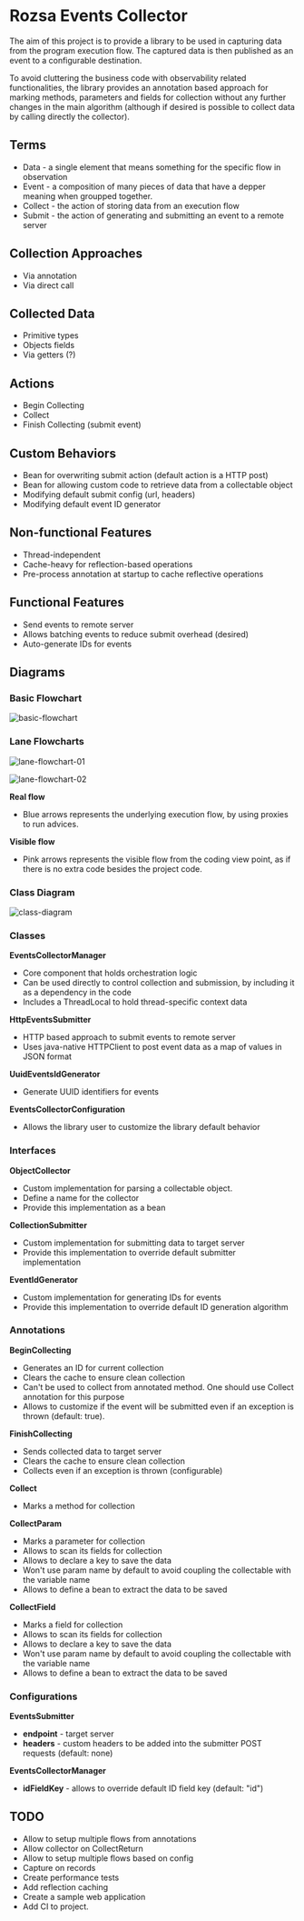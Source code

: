 # Rozsa Events Collector

The aim of this project is to provide a library to be used in capturing data from the program execution flow. The captured data is then published as an event to a configurable destination.

To avoid cluttering the business code with observability related functionalities, the library provides an annotation based approach for marking methods, parameters and fields for collection without any further changes in the main algorithm (although if desired is possible to collect data by calling directly the collector).


## Terms

- Data - a single element that means something for the specific flow in observation
- Event - a composition of many pieces of data that have a depper meaning when groupped together.
- Collect - the action of storing data from an execution flow
- Submit - the action of generating and submitting an event to a remote server

## Collection Approaches

- Via annotation
- Via direct call

## Collected Data

- Primitive types
- Objects fields
- Via getters (?)

## Actions

- Begin Collecting
- Collect
- Finish Collecting (submit event)

## Custom Behaviors

- Bean for overwriting submit action (default action is a HTTP post)
- Bean for allowing custom code to retrieve data from a collectable object
- Modifying default submit config (url, headers)
- Modifying default event ID generator

## Non-functional Features

- Thread-independent
- Cache-heavy for reflection-based operations
- Pre-process annotation at startup to cache reflective operations

## Functional Features

- Send events to remote server
- Allows batching events to reduce submit overhead (desired)
- Auto-generate IDs for events


## Diagrams

### Basic Flowchart

![basic-flowchart](doc/flowchart-default.svg "Basic Flow")

### Lane Flowcharts

![lane-flowchart-01](doc/flowchart-lane-01.svg "Basic Lane Flow")

![lane-flowchart-02](doc/flowchart-lane-02.svg "Hidden Flow")

**Real flow**

- Blue arrows represents the underlying execution flow, by using proxies to run advices.

**Visible flow**

- Pink arrows represents the visible flow from the coding view point, as if there is no extra code besides the project code.

### Class Diagram

![class-diagram](doc/class-diagram.svg "Class Diagram")

### Classes

**EventsCollectorManager**
- Core component that holds orchestration logic
- Can be used directly to control collection and submission, by including it as a dependency in the code
- Includes a ThreadLocal to hold thread-specific context data

**HttpEventsSubmitter**
- HTTP based approach to submit events to remote server
- Uses java-native HTTPClient to post event data as a map of values in JSON format

**UuidEventsIdGenerator**
- Generate UUID identifiers for events

**EventsCollectorConfiguration**
- Allows the library user to customize the library default behavior

### Interfaces

**ObjectCollector**
- Custom implementation for parsing a collectable object.
- Define a name for the collector
- Provide this implementation as a bean

**CollectionSubmitter**

- Custom implementation for submitting data to target server
- Provide this implementation to override default submitter implementation

**EventIdGenerator**

- Custom implementation for generating IDs for events
- Provide this implementation to override default ID generation algorithm


### Annotations

**BeginCollecting**
- Generates an ID for current collection
- Clears the cache to ensure clean collection
- Can't be used to collect from annotated method. One should use Collect annotation for this purpose
- Allows to customize if the event will be submitted even if an exception is thrown (default: true).

**FinishCollecting**
- Sends collected data to target server
- Clears the cache to ensure clean collection
- Collects even if an exception is thrown (configurable)

**Collect**
- Marks a method for collection

**CollectParam**
- Marks a parameter for collection
- Allows to scan its fields for collection
- Allows to declare a key to save the data
- Won't use param name by default to avoid coupling the collectable with the variable name
- Allows to define a bean to extract the data to be saved

**CollectField**
- Marks a field for collection
- Allows to scan its fields for collection
- Allows to declare a key to save the data
- Won't use param name by default to avoid coupling the collectable with the variable name
- Allows to define a bean to extract the data to be saved

### Configurations

**EventsSubmitter**
- **endpoint** - target server
- **headers** - custom headers to be added into the submitter POST requests (default: none)

**EventsCollectorManager**
- **idFieldKey** - allows to override default ID field key (default: "id")


## TODO

- Allow to setup multiple flows from annotations
- Allow collector on CollectReturn
- Allow to setup multiple flows based on config
- Capture on records
- Create performance tests
- Add reflection caching
- Create a sample web application
- Add CI to project.